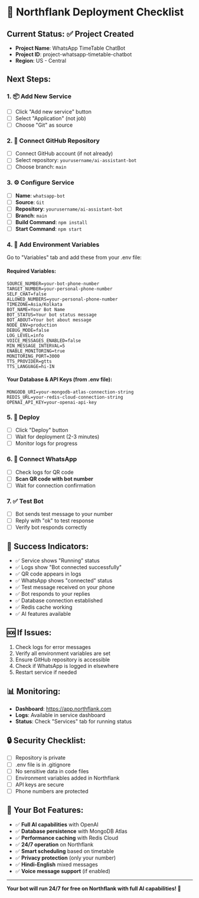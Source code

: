# 🚀 Northflank Deployment Checklist

## Current Status: ✅ Project Created
- **Project Name**: WhatsApp TimeTable ChatBot
- **Project ID**: project-whatsapp-timetable-chatbot
- **Region**: US - Central

## Next Steps:

### 1. 📦 Add New Service
- [ ] Click "Add new service" button
- [ ] Select "Application" (not job)
- [ ] Choose "Git" as source

### 2. 🔗 Connect GitHub Repository
- [ ] Connect GitHub account (if not already)
- [ ] Select repository: `yourusername/ai-assistant-bot`
- [ ] Choose branch: `main`

### 3. ⚙️ Configure Service
- [ ] **Name**: `whatsapp-bot`
- [ ] **Source**: `Git`
- [ ] **Repository**: `yourusername/ai-assistant-bot`
- [ ] **Branch**: `main`
- [ ] **Build Command**: `npm install`
- [ ] **Start Command**: `npm start`

### 4. 🔐 Add Environment Variables
Go to "Variables" tab and add these from your .env file:

#### Required Variables:
```
SOURCE_NUMBER=your-bot-phone-number
TARGET_NUMBER=your-personal-phone-number
SELF_CHAT=false
ALLOWED_NUMBERS=your-personal-phone-number
TIMEZONE=Asia/Kolkata
BOT_NAME=Your Bot Name
BOT_STATUS=Your bot status message
BOT_ABOUT=Your bot about message
NODE_ENV=production
DEBUG_MODE=false
LOG_LEVEL=info
VOICE_MESSAGES_ENABLED=false
MIN_MESSAGE_INTERVAL=5
ENABLE_MONITORING=true
MONITORING_PORT=3000
TTS_PROVIDER=gtts
TTS_LANGUAGE=hi-IN
```

#### Your Database & API Keys (from .env file):
```
MONGODB_URI=your-mongodb-atlas-connection-string
REDIS_URL=your-redis-cloud-connection-string
OPENAI_API_KEY=your-openai-api-key
```

### 5. 🚀 Deploy
- [ ] Click "Deploy" button
- [ ] Wait for deployment (2-3 minutes)
- [ ] Monitor logs for progress

### 6. 📱 Connect WhatsApp
- [ ] Check logs for QR code
- [ ] **Scan QR code with bot number**
- [ ] Wait for connection confirmation

### 7. ✅ Test Bot
- [ ] Bot sends test message to your number
- [ ] Reply with "ok" to test response
- [ ] Verify bot responds correctly

## 🎯 Success Indicators:
- ✅ Service shows "Running" status
- ✅ Logs show "Bot connected successfully"
- ✅ QR code appears in logs
- ✅ WhatsApp shows "connected" status
- ✅ Test message received on your phone
- ✅ Bot responds to your replies
- ✅ Database connection established
- ✅ Redis cache working
- ✅ AI features available

## 🆘 If Issues:
1. Check logs for error messages
2. Verify all environment variables are set
3. Ensure GitHub repository is accessible
4. Check if WhatsApp is logged in elsewhere
5. Restart service if needed

## 📊 Monitoring:
- **Dashboard**: https://app.northflank.com
- **Logs**: Available in service dashboard
- **Status**: Check "Services" tab for running status

## 🔒 Security Checklist:
- [ ] Repository is private
- [ ] .env file is in .gitignore
- [ ] No sensitive data in code files
- [ ] Environment variables added in Northflank
- [ ] API keys are secure
- [ ] Phone numbers are protected

## 🎉 Your Bot Features:
- ✅ **Full AI capabilities** with OpenAI
- ✅ **Database persistence** with MongoDB Atlas
- ✅ **Performance caching** with Redis Cloud
- ✅ **24/7 operation** on Northflank
- ✅ **Smart scheduling** based on timetable
- ✅ **Privacy protection** (only your number)
- ✅ **Hindi-English** mixed messages
- ✅ **Voice message support** (if enabled)

---
**Your bot will run 24/7 for free on Northflank with full AI capabilities! 🚀** 